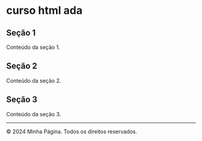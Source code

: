 # curso html ada

## Seção 1
Conteúdo da seção 1.

## Seção 2
Conteúdo da seção 2.

## Seção 3
Conteúdo da seção 3.

---

&copy; 2024 Minha Página. Todos os direitos reservados.

